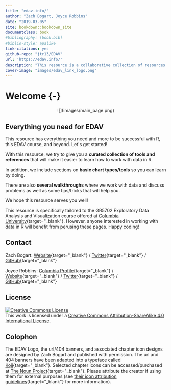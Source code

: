 ```yaml
--- 
title: "edav.info/"
author: "Zach Bogart, Joyce Robbins"
date: "2019-03-05"
site: bookdown::bookdown_site
documentclass: book
#bibliography: [book.bib]
#biblio-style: apalike
link-citations: yes
github-repo: "jtr13/EDAV"
url: 'https://edav.info/'
description: "This resource is a collaborative collection of resources designed to help students succeed in GR5702 Exploratory Data Analysis and Visualization, a course offered at Columbia University. While the course lectures and textbook focus on theoretical issues, this resource, in contrast, provides coding tips and examples to assist students as they create their own analyses and visualizations. It is our hope that students will contribute to edav.info and it will grow with the course."
cover-image: "images/edav_link_logo.png"
---
```


# Welcome {-}

<center>
![](images/main_page.png)
</center>

## Everything you need for EDAV

This resource has everything you need and more to be successful with R, this EDAV course, and beyond. Let's get started!

With this resource, we try to give you a **curated collection of tools and references** that will make it easier to learn how to work with data in R. 

In addition, we include sections on **basic chart types/tools** so you can learn by doing.

There are also **several walkthroughs** where we work with data and discuss problems as well as some tips/tricks that will help you.

We hope this resource serves you well!

This resource is specifically tailored to the GR5702 Exploratory Data Analysis and Visualization course offered at [Columbia University](https://www.columbia.edu/){target="_blank"}. However, anyone interested in working with data in R will benefit from perusing these pages. Happy coding!

## Contact

Zach Bogart: 
[Website](https://zachbogart.com/){target="_blank"}
/
[Twitter](https://twitter.com/zachbogart){target="_blank"}
/
[GitHub](https://github.com/zachbogart){target="_blank"}

Joyce Robbins: 
[Columbia Profile](http://stat.columbia.edu/department-directory/name/joyce-robbins/){target="_blank"}
/
[Website](http://www.joyce-robbins.com/){target="_blank"}
/
[Twitter](https://twitter.com/jtrnyc){target="_blank"}
/
[GitHub](https://github.com/jtr13){target="_blank"}

<!-- License -->
## License

<a rel="license" href="http://creativecommons.org/licenses/by-sa/4.0/" target="_blank"><img alt="Creative Commons License" style="border-width:0" src="https://i.creativecommons.org/l/by-sa/4.0/88x31.png" /></a><br />This work is licensed under a <a rel="license" href="http://creativecommons.org/licenses/by-sa/4.0/" target="_blank">Creative Commons Attribution-ShareAlike 4.0 International License</a>.

<!-- Colophon -->
## Colophon

The EDAV Logo, the url/404 banners, and associated chapter icon designs are designed by Zach Bogart and published with permission. The url and 404 banners have been adapted into a typeface called [Koji](https://zachbogart.com/koji){target="_blank"}. Selected chapter icons can be accessed/purchased at [The Noun Project](https://thenounproject.com/zachbogart/){target="_blank"}. Please attribute the creator if using them for external purposes (see [their icon attribution guidelines](https://thenounproject.zendesk.com/hc/en-us/articles/200509928-How-do-I-give-creators-credit-in-my-work-){target="_blank"} for more information). 


